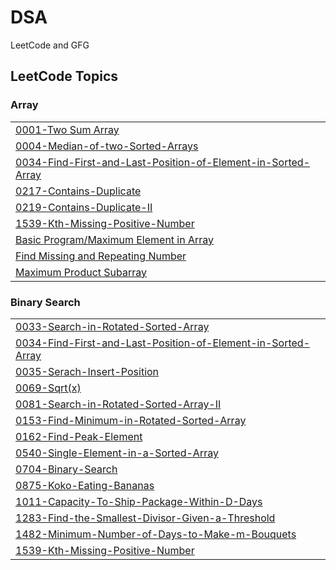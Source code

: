 # DSA

LeetCode and GFG

## LeetCode Topics

### Array

|   |
|---|
| [0001-Two Sum Array](https://github.com/Mehmat-01/DSA/tree/main/0001-Two%20Sum%20Array) |
| [0004-Median-of-two-Sorted-Arrays](https://github.com/Mehmat-01/DSA/tree/main/0004-Median-of-two-Sorted-Arrays) |
| [0034-Find-First-and-Last-Position-of-Element-in-Sorted-Array](https://github.com/Mehmat-01/DSA/tree/main/0034-Find-First-and-Last-Position-of-Element-in-Sorted-Array) |
| [0217-Contains-Duplicate](https://github.com/Mehmat-01/DSA/tree/main/0217-Contains-Duplicate) |
| [0219-Contains-Duplicate-II](https://github.com/Mehmat-01/DSA/tree/main/0219-Contains-Duplicate-II) |
| [1539-Kth-Missing-Positive-Number](https://github.com/Mehmat-01/DSA/tree/main/1539-Kth-Missing-Positive-Number) |
| [Basic Program/Maximum Element in Array](https://github.com/Mehmat-01/DSA/tree/main/Basic%20Program/Maximum%20Element%20in%20Array) |
| [Find Missing and Repeating Number](https://github.com/Mehmat-01/DSA/tree/main/Find%20Missing%20and%20Repeating%20Number) |
| [Maximum Product Subarray](https://github.com/Mehmat-01/DSA/tree/main/Maximum%20Product%20Subarray) |

### Binary Search

|   |
|---|
| [0033-Search-in-Rotated-Sorted-Array](https://github.com/Mehmat-01/DSA/tree/main/0033-Search-in-Rotated-Sorted-Array) |
| [0034-Find-First-and-Last-Position-of-Element-in-Sorted-Array](https://github.com/Mehmat-01/DSA/tree/main/0034-Find-First-and-Last-Position-of-Element-in-Sorted-Array) |
| [0035-Serach-Insert-Position](https://github.com/Mehmat-01/DSA/tree/main/0035-Serach-Insert-Position) |
| [0069-Sqrt(x)](https://github.com/Mehmat-01/DSA/tree/main/0069-Sqrt(x)) |
| [0081-Search-in-Rotated-Sorted-Array-II](https://github.com/Mehmat-01/DSA/tree/main/0081-Search-in-Rotated-Sorted-Array-II) |
| [0153-Find-Minimum-in-Rotated-Sorted-Array](https://github.com/Mehmat-01/DSA/tree/main/0153-Find-Minimum-in-Rotated-Sorted-Array) |
| [0162-Find-Peak-Element](https://github.com/Mehmat-01/DSA/tree/main/0162-Find-Peak-Element) |
| [0540-Single-Element-in-a-Sorted-Array](https://github.com/Mehmat-01/DSA/tree/main/0540-Single-Element-in-a-Sorted-Array) |
| [0704-Binary-Search](https://github.com/Mehmat-01/DSA/tree/main/0704-Binary-Search) |
| [0875-Koko-Eating-Bananas](https://github.com/Mehmat-01/DSA/tree/main/0875-Koko-Eating-Bananas) |
| [1011-Capacity-To-Ship-Package-Within-D-Days](https://github.com/Mehmat-01/DSA/tree/main/1011-Capacity-To-Ship-Package-Within-D-Days) |
| [1283-Find-the-Smallest-Divisor-Given-a-Threshold](https://github.com/Mehmat-01/DSA/tree/main/1283-Find-the-Smallest-Divisor-Given-a-Threshold) |
| [1482-Minimum-Number-of-Days-to-Make-m-Bouquets](https://github.com/Mehmat-01/DSA/tree/main/1482-Minimum-Number-of-Days-to-Make-m-Bouquets) |
| [1539-Kth-Missing-Positive-Number](https://github.com/Mehmat-01/DSA/tree/main/1539-Kth-Missing-Positive-Number) |
